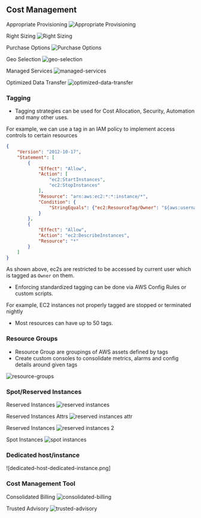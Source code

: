 ## Cost Management

Appropriate Provisioning
![Appropriate Provisioning](./appropriate-provisioning.png)

Right Sizing
![Right Sizing](./right-sizing.png)

Purchase Options
![Purchase Options](./purchase-options.png)

Geo Selection
![geo-selection](./geo-selection.png)

Managed Services
![managed-services](./managed-services.png)

Optimized Data Transfer
![optimized-data-transfer](./optimized-data-transfer.png)


### Tagging

- Tagging strategies can be used for Cost Allocation, Security, Automation and many other uses.

For example, we can use a tag in an IAM policy to implement access controls to certain resources

```json
{
    "Version": "2012-10-17",
    "Statement": [
        {
            "Effect": "Allow",
            "Action": [
                "ec2:StartInstances",
                "ec2:StopInstances"
            ],
            "Resource": "arn:aws:ec2:*:*:instance/*",
            "Condition": {
                "StringEquals": {"ec2:ResourceTag/Owner": "${aws:username}"}
            }
        },
        {
            "Effect": "Allow",
            "Action": "ec2:DescribeInstances",
            "Resource": "*"
        }
    ]
}
```
As shown above, ec2s are restricted to be accessed by current user which is tagged as `Owner` on them.

- Enforcing standardized tagging can be done via AWS Config Rules or custom scripts.

For example, EC2 instances not properly tagged are
stopped or terminated nightly

- Most resources can have up to 50 tags.

### Resource Groups

- Resource Group are groupings of AWS assets defined by tags
- Create custom consoles to consolidate metrics, alarms and config details around given tags

![resource-groups](./resource-groups.png)

### Spot/Reserved Instances

Reserved Instances
![reserved instances](reserved-instance.png)

Reserved Instances Attrs
![reserved instances attr](reserved-instances-attrs.png)

Reserved Instances
![reserved instances 2](reserved-instances-2.png)

Spot Instances
![spot instances](spot-instance.png)

### Dedicated host/instance

![dedicated-host-dedicated-instance.png]

### Cost Management Tool

Consolidated Billing
![consolidated-billing](consolidated-billing.png)

Trusted Advisory
![trusted-advisory](trusted-advisory.png)
